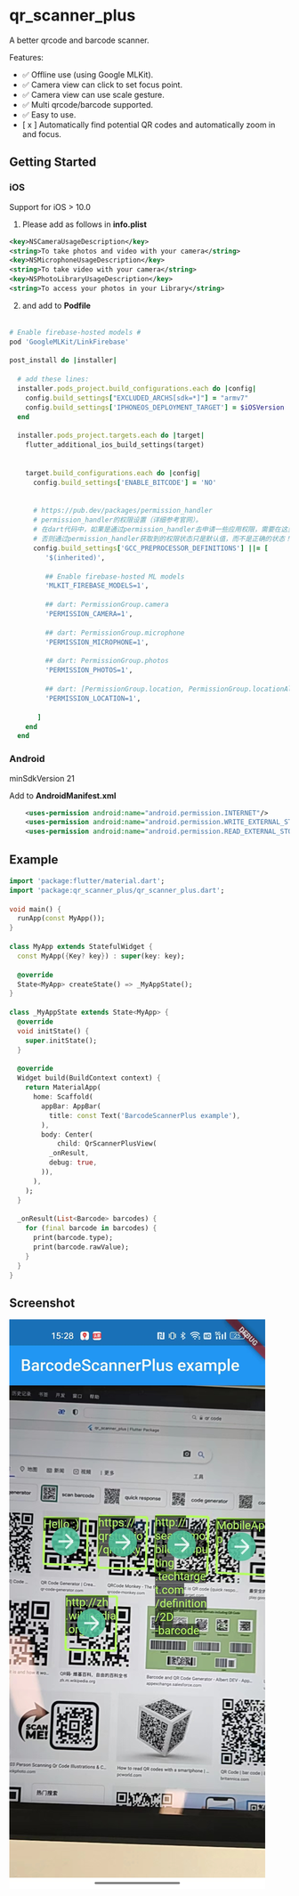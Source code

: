 # qr_scanner_plus

A better qrcode and barcode scanner.

Features:
- ✅ Offline use (using Google MLKit).
- ✅ Camera view can click to set focus point.
- ✅ Camera view can use scale gesture.
- ✅ Multi qrcode/barcode supported.
- ✅ Easy to use.
- [ x ] Automatically find potential QR codes and automatically zoom in and focus.

## Getting Started

### iOS 

Support for iOS > 10.0
1. Please add as follows in **info.plist**

```xml
<key>NSCameraUsageDescription</key>
<string>To take photos and video with your camera</string>
<key>NSMicrophoneUsageDescription</key>
<string>To take video with your camera</string>
<key>NSPhotoLibraryUsageDescription</key>
<string>To access your photos in your Library</string>
```

2. and add to **Podfile**
   
```ruby

# Enable firebase-hosted models #
pod 'GoogleMLKit/LinkFirebase'

post_install do |installer|

  # add these lines:
  installer.pods_project.build_configurations.each do |config|
    config.build_settings["EXCLUDED_ARCHS[sdk=*]"] = "armv7"
    config.build_settings['IPHONEOS_DEPLOYMENT_TARGET'] = $iOSVersion
  end

  installer.pods_project.targets.each do |target|
    flutter_additional_ios_build_settings(target)


    target.build_configurations.each do |config|
      config.build_settings['ENABLE_BITCODE'] = 'NO'

      
      # https://pub.dev/packages/permission_handler
      # permission_handler的权限设置（详细参考官网）。
      # 在dart代码中，如果是通过permission_handler去申请一些应用权限，需要在这里打开对应宏设置。
      # 否则通过permission_handler获取到的权限状态只是默认值，而不是正确的状态！
      config.build_settings['GCC_PREPROCESSOR_DEFINITIONS'] ||= [
         '$(inherited)',

         ## Enable firebase-hosted ML models
         'MLKIT_FIREBASE_MODELS=1',

         ## dart: PermissionGroup.camera
         'PERMISSION_CAMERA=1',

         ## dart: PermissionGroup.microphone
         'PERMISSION_MICROPHONE=1',

         ## dart: PermissionGroup.photos
         'PERMISSION_PHOTOS=1',

         ## dart: [PermissionGroup.location, PermissionGroup.locationAlways, PermissionGroup.locationWhenInUse]
         'PERMISSION_LOCATION=1',

       ]
    end
  end
```
### Android
minSdkVersion 21

Add to **AndroidManifest.xml**

```xml
    <uses-permission android:name="android.permission.INTERNET"/>
    <uses-permission android:name="android.permission.WRITE_EXTERNAL_STORAGE"/>
    <uses-permission android:name="android.permission.READ_EXTERNAL_STORAGE"/>
```


## Example 

```dart
import 'package:flutter/material.dart';
import 'package:qr_scanner_plus/qr_scanner_plus.dart';

void main() {
  runApp(const MyApp());
}

class MyApp extends StatefulWidget {
  const MyApp({Key? key}) : super(key: key);

  @override
  State<MyApp> createState() => _MyAppState();
}

class _MyAppState extends State<MyApp> {
  @override
  void initState() {
    super.initState();
  }

  @override
  Widget build(BuildContext context) {
    return MaterialApp(
      home: Scaffold(
        appBar: AppBar(
          title: const Text('BarcodeScannerPlus example'),
        ),
        body: Center(
            child: QrScannerPlusView(
          _onResult,
          debug: true,
        )),
      ),
    );
  }

  _onResult(List<Barcode> barcodes) {
    for (final barcode in barcodes) {
      print(barcode.type);
      print(barcode.rawValue);
    }
  }
}

```

## Screenshot
![](https://github.com/fast-flutter/qr_scanner_plus/raw/master/assets/screenshot/1.jpg)
